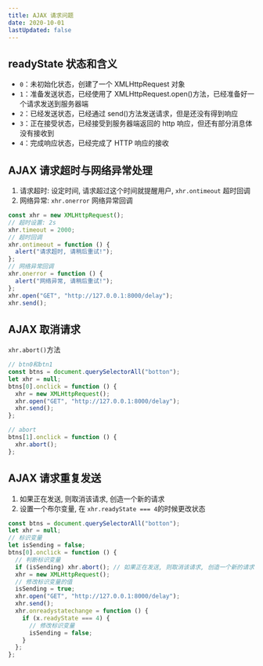 ```yaml
---
title: AJAX 请求问题
date: 2020-10-01
lastUpdated: false
---
```


## readyState 状态和含义

- `0`：未初始化状态，创建了一个 XMLHttpRequest 对象
- `1`：准备发送状态，已经使用了 XMLHttpRequest.open()方法，已经准备好一个请求发送到服务器端
- `2`：已经发送状态，已经通过 send()方法发送请求，但是还没有得到响应
- `3`：正在接受状态，已经接受到服务器端返回的 http 响应，但还有部分消息体没有接收到
- `4`：完成响应状态，已经完成了 HTTP 响应的接收

## AJAX 请求超时与网络异常处理

1. 请求超时: 设定时间, 请求超过这个时间就提醒用户, `xhr.ontimeout` 超时回调
2. 网络异常: `xhr.onerror` 网络异常回调

```js
const xhr = new XMLHttpRequest();
// 超时设置: 2s
xhr.timeout = 2000;
// 超时回调
xhr.ontimeout = function () {
  alert("请求超时, 请稍后重试!");
};
// 网络异常回调
xhr.onerror = function () {
  alert("网络异常, 请稍后重试!");
};
xhr.open("GET", "http://127.0.0.1:8000/delay");
xhr.send();
```

## AJAX 取消请求

`xhr.abort()`方法

```js
// btn0和btn1
const btns = document.querySelectorAll("botton");
let xhr = null;
btns[0].onclick = function () {
  xhr = new XMLHttpRequest();
  xhr.open("GET", "http://127.0.0.1:8000/delay");
  xhr.send();
};

// abort
btns[1].onclick = function () {
  xhr.abort();
};
```

## AJAX 请求重复发送

1. 如果正在发送, 则取消该请求, 创造一个新的请求
2. 设置一个布尔变量, 在 `xhr.readyState === 4`的时候更改状态

```js
const btns = document.querySelectorAll("botton");
let xhr = null;
// 标识变量
let isSending = false;
btns[0].onclick = function () {
  // 判断标识变量
  if (isSending) xhr.abort(); // 如果正在发送, 则取消该请求, 创造一个新的请求
  xhr = new XMLHttpRequest();
  // 修改标识变量的值
  isSending = true;
  xhr.open("GET", "http://127.0.0.1:8000/delay");
  xhr.send();
  xhr.onreadystatechange = function () {
    if (x.readyState === 4) {
      // 修改标识变量
      isSending = false;
    }
  };
};
```
